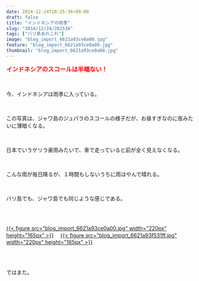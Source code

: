 ```yaml
---
date: 2014-12-24T20:25:36+09:00
draft: false
title: "インドネシアの雨季"
slug: "2014/12/24/202536"
tags: ["バリ島あれこれ"]
image: "blog_import_6621a93ce0a00.jpg"
feature: "blog_import_6621a93ce0a00.jpg"
thumbnail: "blog_import_6621a93ce0a00.jpg"
---
```

<p><font color="#ff0000" size="3"><strong>インドネシアのスコールは半端ない！</strong></font></p><br/><p>今、インドネシアは雨季に入っている。</p><br/><p>この写真は、ジャワ島のジュパラのスコールの様子だが、お昼すぎなのに夜みたいに薄暗くなる。</p><br/><p>日本でいうゲリラ豪雨みたいで、車で走っていると前が全く見えなくなる。</p><br/><p>こんな雨が毎日降るが、１時間もしないうちに雨はやんで晴れる。</p><br/><p>バリ島でも、ジャワ島でも同じような感じである。</p><br/><p><br/><a href="blog_import_6621a93e1ecd4.jpg">{{< figure src="blog_import_6621a93ce0a00.jpg" width="220px" height="165px" >}}</a> 　<a href="blog_import_6621a9409cc4c.jpg">{{< figure src="blog_import_6621a93f531ff.jpg" width="220px" height="165px" >}}</a> </p><br/><br/><p>ではまた。</p><br/><br/><br/><br/><br/><br/>

